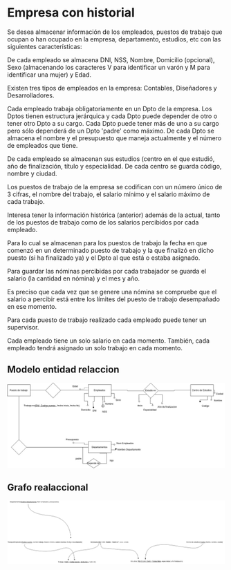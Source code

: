# Empresa con historial
Se desea almacenar información de los empleados, puestos de trabajo que ocupan o han ocupado en la empresa, departamento, estudios, etc con las siguientes características:

De cada empleado se almacena DNI, NSS, Nombre, Domicilio (opcional), Sexo (almacenando los caracteres V para identificar un varón y M para identificar una mujer) y Edad.

Existen tres tipos de empleados en la empresa: Contables, Diseñadores y Desarrolladores.

Cada empleado trabaja obligatoriamente en un Dpto de la empresa. Los Dptos tienen estructura jerárquica y cada Dpto puede depender de otro o tener otro Dpto a su cargo. Cada Dpto puede tener más de uno a su cargo pero sólo dependerá de un Dpto 'padre' como máximo. De cada Dpto se almacena el nombre y el presupuesto que maneja actualmente y el número de empleados que tiene.

De cada empleado se almacenan sus estudios (centro en el que estudió, año de finalización, título y especialidad. De cada centro se guarda código, nombre y ciudad.

Los puestos de trabajo de la empresa se codifican con un número único de 3 cifras, el nombre del trabajo, el salario mínimo y el salario máximo de cada trabajo.

Interesa tener la información histórica (anterior) además de la actual, tanto de los puestos de trabajo como de los salarios percibidos por cada empleado.

Para lo cual se almacenan para los puestos de trabajo la fecha en que comenzó en un determinado puesto de trabajo y la que finalizó en dicho puesto (si ha finalizado ya) y el Dpto al que está o estaba asignado.

Para guardar las nóminas percibidas por cada trabajador se guarda el salario (la cantidad en nómina) y el mes y año.

Es preciso que cada vez que se genere una nómina se compruebe que el salario a percibir está entre los límites del puesto de trabajo desempañado en ese momento.

Para cada puesto de trabajo realizado cada empleado puede tener un supervisor.

Cada empleado tiene un solo salario en cada momento. También, cada empleado tendrá asignado un solo trabajo en cada momento.

## Modelo entidad relaccion

![alt_text](https://github.com/ddbb-ignacio-dam1/Empresa-con-historial/blob/master/Empresa%20con%20historial.jpg)

## Grafo realaccional

![alt_text](https://github.com/ddbb-ignacio-dam1/Empresa-con-historial/blob/master/Grafo%20realaccional%20empresa.jpg)
